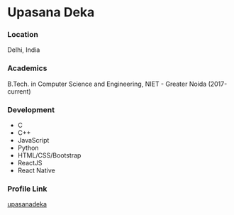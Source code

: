# Upasana Deka

### Location

Delhi, India

### Academics

B.Tech. in Computer Science and Engineering, NIET - Greater Noida (2017-current)

### Development

- C
- C++
- JavaScript
- Python
- HTML/CSS/Bootstrap
- ReactJS
- React Native

### Profile Link

[upasanadeka](https://github.com/upasanadeka)